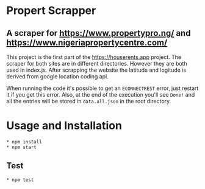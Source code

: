 # Propert Scrapper
## A scraper for https://www.propertypro.ng/ and https://www.nigeriapropertycentre.com/

 
 This project is the first part of the https://houserents.app project. 
 The scraper for both sites are in different directories. However they are both used in index.js. 
 After scrapping the website the latitude and logitude is derived from google location coding api.

 When running the code it's possible to get an `ECONNECTREST` error, just restart it if you get this error.
 Also, at the end of the execution you'll see `Done!` and all the entries will be stored in `data.all.json`
 in the root directory.

# Usage and Installation	
	* npm install
	* npm start

## Test
	* npm test